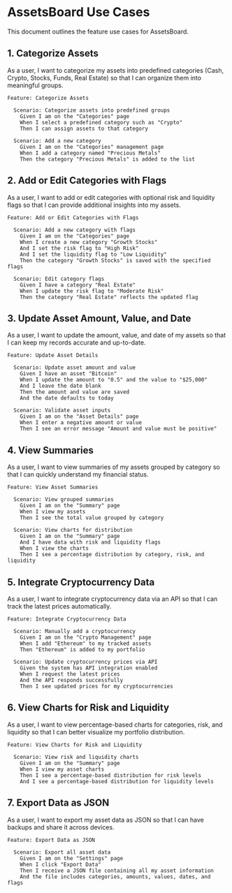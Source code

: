 # AssetsBoard Use Cases

This document outlines the feature use cases for AssetsBoard.

## 1. Categorize Assets

As a user, I want to categorize my assets into predefined categories (Cash, Crypto, Stocks, Funds, Real Estate) so that I can organize them into meaningful groups.

```gherkin
Feature: Categorize Assets

  Scenario: Categorize assets into predefined groups
    Given I am on the "Categories" page
    When I select a predefined category such as "Crypto"
    Then I can assign assets to that category

  Scenario: Add a new category
    Given I am on the "Categories" management page
    When I add a category named "Precious Metals"
    Then the category "Precious Metals" is added to the list
```

## 2. Add or Edit Categories with Flags

As a user, I want to add or edit categories with optional risk and liquidity flags so that I can provide additional insights into my assets.

```gherkin
Feature: Add or Edit Categories with Flags

  Scenario: Add a new category with flags
    Given I am on the "Categories" page
    When I create a new category "Growth Stocks"
    And I set the risk flag to "High Risk"
    And I set the liquidity flag to "Low Liquidity"
    Then the category "Growth Stocks" is saved with the specified flags

  Scenario: Edit category flags
    Given I have a category "Real Estate"
    When I update the risk flag to "Moderate Risk"
    Then the category "Real Estate" reflects the updated flag
```

## 3. Update Asset Amount, Value, and Date

As a user, I want to update the amount, value, and date of my assets so that I can keep my records accurate and up-to-date.

```gherkin
Feature: Update Asset Details

  Scenario: Update asset amount and value
    Given I have an asset "Bitcoin"
    When I update the amount to "0.5" and the value to "$25,000"
    And I leave the date blank
    Then the amount and value are saved
    And the date defaults to today

  Scenario: Validate asset inputs
    Given I am on the "Asset Details" page
    When I enter a negative amount or value
    Then I see an error message "Amount and value must be positive"
```

## 4. View Summaries

As a user, I want to view summaries of my assets grouped by category so that I can quickly understand my financial status.

```gherkin
Feature: View Asset Summaries

  Scenario: View grouped summaries
    Given I am on the "Summary" page
    When I view my assets
    Then I see the total value grouped by category

  Scenario: View charts for distribution
    Given I am on the "Summary" page
    And I have data with risk and liquidity flags
    When I view the charts
    Then I see a percentage distribution by category, risk, and liquidity
```

## 5. Integrate Cryptocurrency Data

As a user, I want to integrate cryptocurrency data via an API so that I can track the latest prices automatically.

```gherkin
Feature: Integrate Cryptocurrency Data

  Scenario: Manually add a cryptocurrency
    Given I am on the "Crypto Management" page
    When I add "Ethereum" to my tracked assets
    Then "Ethereum" is added to my portfolio

  Scenario: Update cryptocurrency prices via API
    Given the system has API integration enabled
    When I request the latest prices
    And the API responds successfully
    Then I see updated prices for my cryptocurrencies
```

## 6. View Charts for Risk and Liquidity

As a user, I want to view percentage-based charts for categories, risk, and liquidity so that I can better visualize my portfolio distribution.

```gherkin
Feature: View Charts for Risk and Liquidity

  Scenario: View risk and liquidity charts
    Given I am on the "Summary" page
    When I view my asset charts
    Then I see a percentage-based distribution for risk levels
    And I see a percentage-based distribution for liquidity levels
```

## 7. Export Data as JSON

As a user, I want to export my asset data as JSON so that I can have backups and share it across devices.

```gherkin
Feature: Export Data as JSON

  Scenario: Export all asset data
    Given I am on the "Settings" page
    When I click "Export Data"
    Then I receive a JSON file containing all my asset information
    And the file includes categories, amounts, values, dates, and flags
```



